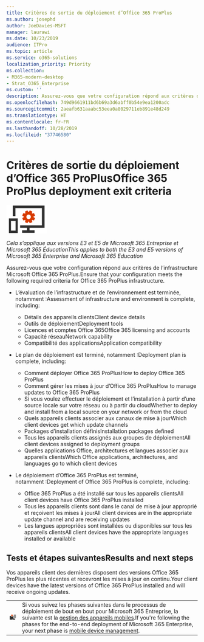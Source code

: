 ```yaml
---
title: Critères de sortie du déploiement d’Office 365 ProPlus
ms.author: josephd
author: JoeDavies-MSFT
manager: laurawi
ms.date: 10/23/2019
audience: ITPro
ms.topic: article
ms.service: o365-solutions
localization_priority: Priority
ms.collection:
- M365-modern-desktop
- Strat_O365_Enterprise
ms.custom: ''
description: Assurez-vous que votre configuration répond aux critères de Microsoft 365 Entreprise pour l’infrastructure Office 365 ProPlus.
ms.openlocfilehash: 749d9661911bd6b69a3d6abff0b54e9ea1200adc
ms.sourcegitcommit: 2aeafb631aaabc53eea0a8029711eb891e48d249
ms.translationtype: HT
ms.contentlocale: fr-FR
ms.lasthandoff: 10/28/2019
ms.locfileid: "37746580"
---
```

# <a name="office-365-proplus-deployment-exit-criteria"></a><span data-ttu-id="fbe23-103">Critères de sortie du déploiement d’Office 365 ProPlus</span><span class="sxs-lookup"><span data-stu-id="fbe23-103">Office 365 ProPlus deployment exit criteria</span></span>

![Phase 4 : Office 365 ProPlus](./media/deploy-foundation-infrastructure/O365proplus_icon-small.png)

<span data-ttu-id="fbe23-105">*Cela s’applique aux versions E3 et E5 de Microsoft 365 Entreprise et Microsoft 365 Éducation*</span><span class="sxs-lookup"><span data-stu-id="fbe23-105">*This applies to both the E3 and E5 versions of Microsoft 365 Enterprise and Microsoft 365 Education*</span></span>

<span data-ttu-id="fbe23-106">Assurez-vous que votre configuration répond aux critères de l’infrastructure Microsoft Office 365 ProPlus.</span><span class="sxs-lookup"><span data-stu-id="fbe23-106">Ensure that your configuration meets the following required criteria for Office 365 ProPlus infrastructure.</span></span>

- <span data-ttu-id="fbe23-107">L’évaluation de l’infrastructure et de l’environnement est terminée, notamment :</span><span class="sxs-lookup"><span data-stu-id="fbe23-107">Assessment of infrastructure and environment is complete, including:</span></span>

    - <span data-ttu-id="fbe23-108">Détails des appareils clients</span><span class="sxs-lookup"><span data-stu-id="fbe23-108">Client device details</span></span>
    - <span data-ttu-id="fbe23-109">Outils de déploiement</span><span class="sxs-lookup"><span data-stu-id="fbe23-109">Deployment tools</span></span>
    - <span data-ttu-id="fbe23-110">Licences et comptes Office 365</span><span class="sxs-lookup"><span data-stu-id="fbe23-110">Office 365 licensing and accounts</span></span>
    - <span data-ttu-id="fbe23-111">Capacité réseau</span><span class="sxs-lookup"><span data-stu-id="fbe23-111">Network capability</span></span>
    - <span data-ttu-id="fbe23-112">Compatibilité des applications</span><span class="sxs-lookup"><span data-stu-id="fbe23-112">Application compatibility</span></span>

- <span data-ttu-id="fbe23-113">Le plan de déploiement est terminé, notamment :</span><span class="sxs-lookup"><span data-stu-id="fbe23-113">Deployment plan is complete, including:</span></span>

    - <span data-ttu-id="fbe23-114">Comment déployer Office 365 ProPlus</span><span class="sxs-lookup"><span data-stu-id="fbe23-114">How to deploy Office 365 ProPlus</span></span>
    - <span data-ttu-id="fbe23-115">Comment gérer les mises à jour d’Office 365 ProPlus</span><span class="sxs-lookup"><span data-stu-id="fbe23-115">How to manage updates to Office 365 ProPlus</span></span>
    - <span data-ttu-id="fbe23-116">Si vous voulez effectuer le déploiement et l’installation à partir d’une source locale sur votre réseau ou à partir du cloud</span><span class="sxs-lookup"><span data-stu-id="fbe23-116">Whether to deploy and install from a local source on your network or from the cloud</span></span>
    - <span data-ttu-id="fbe23-117">Quels appareils clients associer aux canaux de mise à jour</span><span class="sxs-lookup"><span data-stu-id="fbe23-117">Which client devices get which update channels</span></span>
    - <span data-ttu-id="fbe23-118">Packages d’installation définis</span><span class="sxs-lookup"><span data-stu-id="fbe23-118">Installation packages defined</span></span>
    - <span data-ttu-id="fbe23-119">Tous les appareils clients assignés aux groupes de déploiement</span><span class="sxs-lookup"><span data-stu-id="fbe23-119">All client devices assigned to deployment groups</span></span>
    - <span data-ttu-id="fbe23-120">Quelles applications Office, architectures et langues associer aux appareils clients</span><span class="sxs-lookup"><span data-stu-id="fbe23-120">Which Office applications, architectures, and languages go to which client devices</span></span>

- <span data-ttu-id="fbe23-121">Le déploiement d’Office 365 ProPlus est terminé, notamment :</span><span class="sxs-lookup"><span data-stu-id="fbe23-121">Deployment of Office 365 ProPlus is complete, including:</span></span>

    - <span data-ttu-id="fbe23-122">Office 365 ProPlus a été installé sur tous les appareils clients</span><span class="sxs-lookup"><span data-stu-id="fbe23-122">All client devices have Office 365 ProPlus installed</span></span>
    - <span data-ttu-id="fbe23-123">Tous les appareils clients sont dans le canal de mise à jour approprié et reçoivent les mises à jour</span><span class="sxs-lookup"><span data-stu-id="fbe23-123">All client devices are in the appropriate update channel and are receiving updates</span></span>
    - <span data-ttu-id="fbe23-124">Les langues appropriées sont installées ou disponibles sur tous les appareils clients</span><span class="sxs-lookup"><span data-stu-id="fbe23-124">All client devices have the appropriate languages installed or available</span></span>



## <a name="results-and-next-steps"></a><span data-ttu-id="fbe23-125">Tests et étapes suivantes</span><span class="sxs-lookup"><span data-stu-id="fbe23-125">Results and next steps</span></span>

<span data-ttu-id="fbe23-126">Vos appareils client des dernières disposent des versions Office 365 ProPlus les plus récentes et recevront les mises à jour en continu.</span><span class="sxs-lookup"><span data-stu-id="fbe23-126">Your client devices have the latest versions of Office 365 ProPlus installed and will receive ongoing updates.</span></span>

|||
|:-------|:-----|
|![Phase 5 : Gestion des appareils mobiles](./media/deploy-foundation-infrastructure/mobiledevicemgmt_icon-small.png)| <span data-ttu-id="fbe23-128">Si vous suivez les phases suivantes dans le processus de déploiement de bout en bout pour Microsoft 365 Entreprise, la suivante est la [gestion des appareils mobiles](mobility-infrastructure.md).</span><span class="sxs-lookup"><span data-stu-id="fbe23-128">If you're following the phases for the end-to-end deployment of Microsoft 365 Enterprise, your next phase is [mobile device management](mobility-infrastructure.md).</span></span> |

